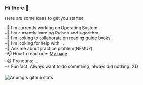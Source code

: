 ### Hi there 👋

Here are some ideas to get you started:

-🔭 I’m currently working on Operating System.  
-🌱 I’m currently learning Python and algorithm.  
-👯 I’m looking to collaborate on reading guide books.    
-🤔 I’m looking for help with ...  
-💬 Ask me about practice problem(NEMU?).  
-📫 How to reach me: [My page](www.ffhw.site).  
-😄 Pronouns: ...  
-⚡ Fun fact: Always want to do something, always did nothing. XD   
 
![Anurag's github stats](https://github-readme-stats.vercel.app/api?username=Feng-Jay&show_icons=true&theme=tokyonight)
